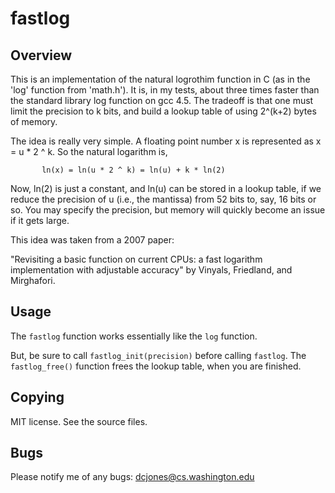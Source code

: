 
fastlog
=======

Overview
--------
This is an implementation of the natural logrothim function in C (as in the
'log' function from 'math.h'). It is, in my tests, about three times faster than
the standard library log function on gcc 4.5. The tradeoff is that one must limit
the precision to k bits, and build a lookup table of using 2^(k+2) bytes of
memory.

The idea is really very simple. A floating point number x is represented as
x = u * 2 ^ k. So the natural logarithm is,

           ln(x) = ln(u * 2 ^ k) = ln(u) + k * ln(2)

Now, ln(2) is just a constant, and ln(u) can be stored in a lookup table, if we
reduce the precision of u (i.e., the mantissa) from 52 bits to, say, 16 bits or
so. You may specify the precision, but memory will quickly become an issue if it
gets large.

This idea was taken from a 2007 paper:

"Revisiting a basic function on current CPUs: a fast logarithm implementation
with adjustable accuracy" by Vinyals, Friedland, and Mirghafori.



Usage
-----

The `fastlog` function works essentially like the `log` function.

But, be sure to call `fastlog_init(precision)` before calling `fastlog`. The
`fastlog_free()` function frees the lookup table, when you are finished.



Copying
-------

MIT license. See the source files.



Bugs
----

Please notify me of any bugs: dcjones@cs.washington.edu




